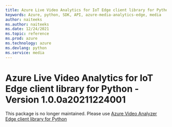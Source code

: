 ```yaml
---
title: Azure Live Video Analytics for IoT Edge client library for Python
keywords: Azure, python, SDK, API, azure-media-analytics-edge, media
author: naiteeks
ms.author: naiteeks
ms.date: 12/24/2021
ms.topic: reference
ms.prod: azure
ms.technology: azure
ms.devlang: python
ms.service: media
---
```

# Azure Live Video Analytics for IoT Edge client library for Python - Version 1.0.0a20211224001 


This package is no longer maintained. Please use [Azure Video Analyzer Edge client library for Python](https://pypi.org/project/azure-media-videoanalyzer-edge)

